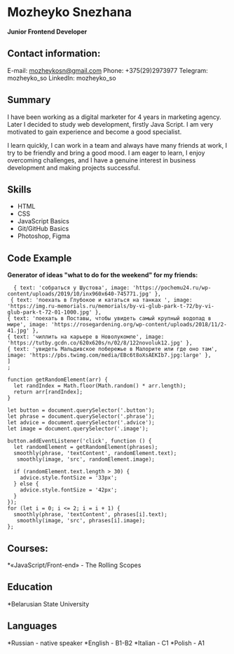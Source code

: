 # Mozheyko Snezhana
**Junior Frontend Developer**
## Contact information:
E-mail: mozheykosn@gmail.com
Phone: +375(29)2973977
Telegram: mozheyko_so
LinkedIn: mozheyko_so
## Summary
I have been working as a digital marketer for 4 years in marketing agency. Later I decided to study web development, firstly Java Script. I am very motivated to gain experience and become a good specialist.

I learn quickly, I can work in a team and always have many friends at work, I try to be friendly and bring a good mood. I am eager to learn, I enjoy overcoming challenges, and I have a genuine interest in business development and making projects successful.
## Skills
* HTML
* CSS
* JavaScript Basics
* Git/GitHub Basics
* Photoshop, Figma

## Code Example

**Generator of ideas "what to do for the weekend" for my friends:**

``` let phrases = [
  { text: 'собраться у Шустова', image: 'https://pochemu24.ru/wp-content/uploads/2019/10/inx960x640-745771.jpg' },
 { text: 'поехать в Глубокое и кататься на танках ', image: 'https://img.ru-memorials.ru/memorials/by-vi-glub-park-t-72/by-vi-glub-park-t-72-01-1000.jpg' },
{ text: 'поехать в Поставы, чтобы увидеть самый крупный водопад в мире', image: 'https://rosegardening.org/wp-content/uploads/2018/11/2-41.jpg' },
{ text: 'чиллить на карьере в Новолукомле', image: 'https://tutby.gcdn.co/620x620s/n/02/8/122novoluk12.jpg' },
{ text: 'увидеть Мальдивское побережье в Малорите или где оно там', image: 'https://pbs.twimg.com/media/EBc6t8oXsAEKIb7.jpg:large' },
]
;

function getRandomElement(arr) {
  let randIndex = Math.floor(Math.random() * arr.length);
  return arr[randIndex];
}

let button = document.querySelector('.button');
let phrase = document.querySelector('.phrase');
let advice = document.querySelector('.advice');
let image = document.querySelector('.image');

button.addEventListener('click', function () {
  let randomElement = getRandomElement(phrases);
  smoothly(phrase, 'textContent', randomElement.text);
   smoothly(image, 'src', randomElement.image); 

  if (randomElement.text.length > 30) {
    advice.style.fontSize = '33px';
  } else {
    advice.style.fontSize = '42px';
  }
});
for (let i = 0; i <= 2; i = i + 1) {
  smoothly(phrase, 'textContent', phrases[i].text); 
   smoothly(image, 'src', phrases[i].image); 
};
```
## Courses:
*«JavaScript/Front-end» -  The Rolling Scopes

## Education
*Belarusian State University

## Languages
*Russian - native speaker
*English - B1-B2
*Italian - C1
*Polish - A1